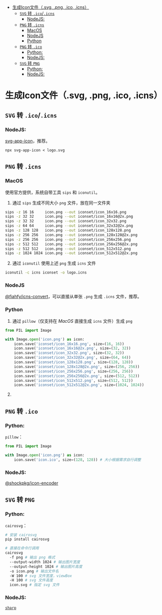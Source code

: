 - [生成Icon文件（.svg, .png, .ico, .icns）](#生成icon文件svg-png-ico-icns)
  - [`SVG` 转 `.ico`/`.icns`](#svg-转-icoicns)
    - [NodeJS:](#nodejs)
  - [`PNG` 转 `.icns`](#png-转-icns)
    - [MacOS](#macos)
    - [NodeJS](#nodejs-1)
    - [Python](#python)
  - [`PNG` 转 `.ico`](#png-转-ico)
    - [Python:](#python-1)
    - [NodeJS:](#nodejs-2)
  - [`SVG` 转 `PNG`](#svg-转-png)
    - [Python:](#python-2)
    - [NodeJS:](#nodejs-3)

# 生成Icon文件（.svg, .png, .ico, .icns）

## `SVG` 转 `.ico`/`.icns`

### NodeJS:

[svg-app-icon](https://www.npmjs.com/package/svg-app-icon)，推荐。

`npx svg-app-icon < logo.svg`

## `PNG` 转 `.icns`

### MacOS

使用官方提供，系统自带工具 `sips` 和 `iconutil`。

1. 通过 `sips` 生成不同大小 `png` 文件，放在同一文件夹

```sh
sips -z 16 16     icon.png --out iconset/icon_16x16.png
sips -z 32 32     icon.png --out iconset/icon_16x16@2x.png
sips -z 32 32     icon.png --out iconset/icon_32x32.png
sips -z 64 64     icon.png --out iconset/icon_32x32@2x.png
sips -z 128 128   icon.png --out iconset/icon_128x128.png
sips -z 256 256   icon.png --out iconset/icon_128x128@2x.png
sips -z 256 256   icon.png --out iconset/icon_256x256.png
sips -z 512 512   icon.png --out iconset/icon_256x256@2x.png
sips -z 512 512   icon.png --out iconset/icon_512x512.png
sips -z 1024 1024 icon.png --out iconset/icon_512x512@2x.png
```

2. 通过 `iconutil` 使用上述 `png` 生成 `icns` 文件

```sh
iconutil -c icns iconset -o logo.icns
```

### NodeJS

[@fiahfy/icns-convert](https://www.npmjs.com/package/@fiahfy/icns-convert)，可以直接从单张 `.png` 生成 `.icns` 文件，推荐。

### Python

1. 通过 `pillow`（仅支持在 *MacOS* 直接生成 `icns` 文件）生成 `png`

```py
from PIL import Image

with Image.open('icon.png') as icon:
    icon.save('iconset/icon_16x16.png', size=(16, 16))
    icon.save('iconset/icon_16x16@2x.png', size=(32, 32))
    icon.save('iconset/icon_32x32.png', size=(32, 32))
    icon.save('iconset/icon_32x32@2x.png', size=(64, 64))
    icon.save('iconset/icon_128x128.png', size=(128, 128))
    icon.save('iconset/icon_128x128@2x.png', size=(256, 256))
    icon.save('iconset/icon_256x256.png', size=(256, 256))
    icon.save('iconset/icon_256x256@2x.png', size=(512, 512))
    icon.save('iconset/icon_512x512.png', size=(512, 512))
    icon.save('iconset/icon_512x512@2x.png', size=(1024, 1024))
```

2.

## `PNG` 转 `.ico`

### Python:

`pillow`：

```py
from PIL import Image

with Image.open('icon.png') as icon:
    icon.save('icon.ico', size=(128, 128)) # 大小根据需求自行调整
```

### NodeJS:

[@shockpkg/icon-encoder](https://www.npmjs.com/package/@shockpkg/icon-encoder)

## `SVG` 转 `PNG`

### Python:

`cairosvg`：

```sh
# 安装 cairosvg
pip install cairosvg

# 直接在命令行调用
cairosvg
  -f png # 输出 png 格式
  --output-width 1024 # 输出图片宽度
  --output-height 1024 # 输出图片高度
  -o icon.png # 输出文件名
  -W 100 # svg 文件宽度，viewBox
  -H 100 # svg 文件高度
  icon.svg # 指定 svg 文件
```

### NodeJS:

[`sharp`](https://www.npmjs.com/package/sharp)
